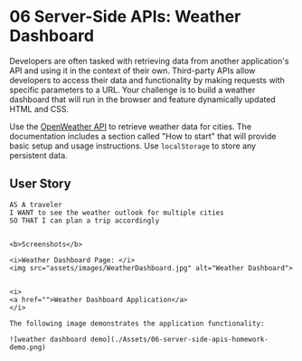 # 06 Server-Side APIs: Weather Dashboard

Developers are often tasked with retrieving data from another application's API and using it in the context of their own. Third-party APIs allow developers to access their data and functionality by making requests with specific parameters to a URL. Your challenge is to build a weather dashboard that will run in the browser and feature dynamically updated HTML and CSS.

Use the [OpenWeather API](https://openweathermap.org/api) to retrieve weather data for cities. The documentation includes a section called "How to start" that will provide basic setup and usage instructions. Use `localStorage` to store any persistent data.

## User Story

```
AS A traveler
I WANT to see the weather outlook for multiple cities
SO THAT I can plan a trip accordingly


<b>Screenshots</b>

<i>Weather Dashboard Page: </i>
<img src="assets/images/WeatherDashboard.jpg" alt="Weather Dashboard">


<i> 
<a href="">Weather Dashboard Application</a>
</i>

The following image demonstrates the application functionality:

![weather dashboard demo](./Assets/06-server-side-apis-homework-demo.png)
